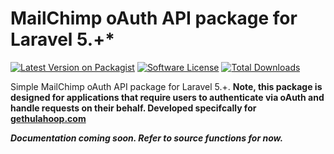 # MailChimp oAuth API package for Laravel 5.+*

[![Latest Version on Packagist][ico-version]][link-packagist]
[![Software License][ico-license]](LICENSE.md)
[![Total Downloads][ico-downloads]][link-downloads]

Simple MailChimp oAuth API package for Laravel 5.+. **Note, this package is designed for applications that require users to authenticate via oAuth and handle requests on their behalf. Developed specifcally for [gethulahoop.com](https://www.gethulahoop.com)**

**_Documentation coming soon. Refer to source functions for now._**

[ico-version]: https://img.shields.io/packagist/v/mbarwick83/mailchimp.svg?style=flat-square
[ico-license]: https://img.shields.io/badge/license-MIT-brightgreen.svg?style=flat-square
[ico-downloads]: https://img.shields.io/packagist/dt/mbarwick83/mailchimp.svg?style=flat-square

[link-packagist]: https://packagist.org/packages/mbarwick83/mailchimp
[link-downloads]: https://packagist.org/packages/mbarwick83/mailchimp
[link-author]: https://github.com/mbarwick83
[link-contributors]: ../../contributors
